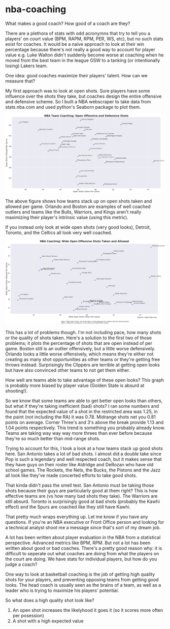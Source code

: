 # nba-coaching

What makes a good coach? How good of a coach are they?

There are a plethora of stats with odd acronymns that try to tell you a players' on court value (BPM, RAPM, RPM, PER, WS, etc), but no such stats exist for coaches. It would be a naive approach to look at their win percentage because there's not really a good way to account for player value e.g. Luke Walton didn't suddenly become worse at coaching when he moved from the best team in the league GSW to a tanking (or intentionally losing) Lakers team.

One idea: good coaches maximize their players' talent. How can we measure that?

My first approach was to look at open shots. Sure players have some influence over the shots they take, but coaches design the entire offensive and defensive scheme. So I built a NBA webscraper to take data from stats.nba.com and used python's Seaborn package to plot them. 

![Open Shots](offensivedefensiveopenshots.png)

The above figure shows how teams stack up on open shots taken and allowed per game. Orlando and Boston are examples of well coached outliers and teams like the Bulls, Warriors, and Kings aren't really maximizing their player's intrinsic value (using this metric). 

If you instead only look at wide open shots (very good looks), Detroit, Toronto, and the Celtics all look very well coached.

![Wide Open Shots](wide-open-off-vs-def.png)



This has a lot of problems though. I'm not including pace, how many shots or the quality of shots taken. Here's a solution to the first two of those problems; it plots the percentage of shots that are open instead of per game. Boston still is an outlier offensively, but a little worse defensively. Orlando looks a little worse offensively, which means they're either not creating as many shot opportunities as other teams or they're getting free throws instead. Surprisingly the Clippers are terrible at getting open looks but have also convinced other teams to not get them either.

How well are teams able to take advantage of these open looks? This graph is probably more biased by player value (Golden State is absurd at shooting!).

So we know that some teams are able to get better open looks than others, but what if they're taking inefficient (bad) shots? I ran some numbers and found that the expected value of a shot in the restricted area was 1.25, in the paint (not including the RA) it was 0.78. Midrange shots net you 0.81 points on average. Corner Three's and 3's above the break provide 1.13 and 1.04 points respectively. This trend is something you probably already know. Teams are taking way way way more threes than ever before because they're so much better than mid-range shots.

Trying to account for this, I took a look at a how teams stack up good shots here. San Antonio takes a lot of bad shots. I almost did a double take since Pop is such a legendary and well respected coach, but it makes sense that they have guys on their roster like Aldridge and DeRozan who have old school games. The Rockets, the Nets, the Bucks, the Pistons and the Jazz all look like they've made concerted efforts to take good shots.

That kinda didn't pass the smell test. San Antonio must be taking those shots because their guys are particularly good at them right? This is how effective teams are (vs how many bad shots they take). The Warriors are still absurd. Toronto is surprisingly good at bad shots (probably the Kawhi effect) and the Spurs are coached like they still have Kawhi.

That pretty much wraps everything up. Let me know if you have any questions. If you're an NBA executive or Front Office person and looking for a technical analyst shoot me a message since that's sort of my dream job.




A lot has been written about player evaluation in the NBA from a statistical perspective. Advanced metrics like BPM, RPM. But not a lot has been written about good or bad coaches. There's a pretty good reason why: it is difficult to seperate out what coaches are doing from what the players on the court are doing. We have stats for individual players, but how do you judge a coach? 

One way to look at basketball coaching is the job of getting high quality shots for your players, and preventing opposing teams from getting good looks. The head coach is usually seen as the brains of a team, as well as a leader who is trying to maximize his players' potential. 

So what does a high quality shot look like?

  1. An open shot increases the likelyhood it goes it (so it scores more often per posession)
  2. A shot with a high expected value
  
  
